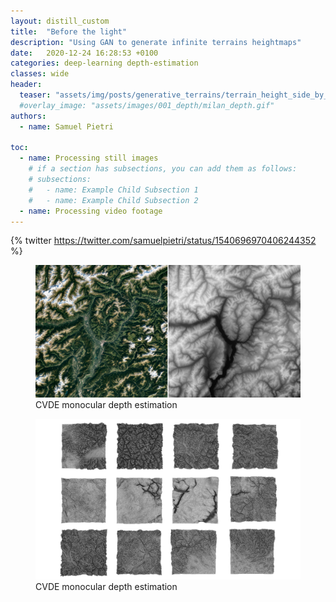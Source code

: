 ```yaml
---
layout: distill_custom
title:  "Before the light"
description: "Using GAN to generate infinite terrains heightmaps"
date:   2020-12-24 16:28:53 +0100
categories: deep-learning depth-estimation
classes: wide
header:
  teaser: "assets/img/posts/generative_terrains/terrain_height_side_by_side.png"
  #overlay_image: "assets/images/001_depth/milan_depth.gif"
authors:
  - name: Samuel Pietri

toc:
  - name: Processing still images
    # if a section has subsections, you can add them as follows:
    # subsections:
    #   - name: Example Child Subsection 1
    #   - name: Example Child Subsection 2
  - name: Processing video footage
---
```



{% twitter https://twitter.com/samuelpietri/status/1540696970406244352 %}

<figure>
    <img src="/assets/img/posts/generative_terrains/terrain_height_side_by_side.png">
    <figcaption>CVDE monocular depth estimation</figcaption>
</figure>




<figure>
    <img src="/assets/img/posts/generative_terrains/terrain_collage.png">
    <figcaption>CVDE monocular depth estimation</figcaption>
</figure>

